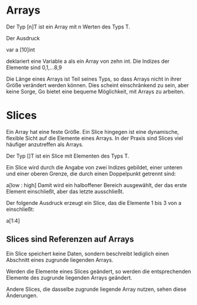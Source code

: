 # Arrays
Der Typ [n]T ist ein Array mit n Werten des Typs T.

Der Ausdruck

var a [10]int

deklariert eine Variable a als ein Array von zehn int. Die Indizes der Elemente sind 
0,1,...8,9

Die Länge eines Arrays ist Teil seines Typs, so dass Arrays nicht in ihrer Größe verändert 
werden können. Dies scheint einschränkend zu sein, aber keine Sorge, Go bietet eine bequeme 
Möglichkeit, mit Arrays zu arbeiten.

# Slices
Ein Array hat eine feste Größe. Ein Slice hingegen ist eine dynamische, flexible Sicht auf 
die Elemente eines Arrays. In der Praxis sind Slices viel häufiger anzutreffen als Arrays.

Der Typ []T ist ein Slice mit Elementen des Typs T.

Ein Slice wird durch die Angabe von zwei Indizes gebildet, einer unteren und einer oberen 
Grenze, die durch einen Doppelpunkt getrennt sind:

a[low : high]
Damit wird ein halboffener Bereich ausgewählt, der das erste Element einschließt, aber das 
letzte ausschließt.

Der folgende Ausdruck erzeugt ein Slice, das die Elemente 1 bis 3 von a einschließt:

a[1:4]

## Slices sind Referenzen auf Arrays

Ein Slice speichert keine Daten, sondern beschreibt lediglich einen Abschnitt eines zugrunde 
liegenden Arrays.

Werden die Elemente eines Slices geändert, so werden die entsprechenden Elemente des zugrunde 
liegenden Arrays geändert.

Andere Slices, die dasselbe zugrunde liegende Array nutzen, sehen diese Änderungen.